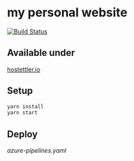 # my personal website

[![Build Status](https://dev.azure.com/lucahostettler0508/lucahostettler/_apis/build/status/lucahost.personal-website?branchName=master)](https://dev.azure.com/lucahostettler0508/lucahostettler/_build/latest?definitionId=1&branchName=master)

## Available under

[hostettler.io](https://hostettler.io)

## Setup

```sh
yarn install
yarn start
```

## Deploy

_azure-pipelines.yaml_
